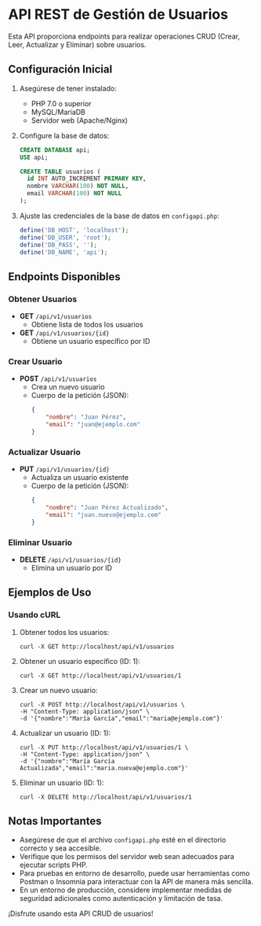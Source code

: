 # API REST de Gestión de Usuarios

Esta API proporciona endpoints para realizar operaciones CRUD (Crear, Leer, Actualizar y Eliminar) sobre usuarios.

## Configuración Inicial

1. Asegúrese de tener instalado:
   - PHP 7.0 o superior
   - MySQL/MariaDB
   - Servidor web (Apache/Nginx)

2. Configure la base de datos:
   ```sql
   CREATE DATABASE api;
   USE api;
   
   CREATE TABLE usuarios (
     id INT AUTO_INCREMENT PRIMARY KEY,
     nombre VARCHAR(100) NOT NULL,
     email VARCHAR(100) NOT NULL
   );
   ```

3. Ajuste las credenciales de la base de datos en `configapi.php`:
   ```php
   define('DB_HOST', 'localhost');
   define('DB_USER', 'root'); 
   define('DB_PASS', '');
   define('DB_NAME', 'api');
   ```

## Endpoints Disponibles

### Obtener Usuarios
- **GET** `/api/v1/usuarios`
  - Obtiene lista de todos los usuarios
- **GET** `/api/v1/usuarios/{id}`
  - Obtiene un usuario específico por ID

### Crear Usuario
- **POST** `/api/v1/usuarios`
  - Crea un nuevo usuario
  - Cuerpo de la petición (JSON):
    ```json
    {
        "nombre": "Juan Pérez",
        "email": "juan@ejemplo.com"
    }
    ```

### Actualizar Usuario
- **PUT** `/api/v1/usuarios/{id}`
  - Actualiza un usuario existente
  - Cuerpo de la petición (JSON):
    ```json
    {
        "nombre": "Juan Pérez Actualizado",
        "email": "juan.nuevo@ejemplo.com"
    }
    ```

### Eliminar Usuario
- **DELETE** `/api/v1/usuarios/{id}`
  - Elimina un usuario por ID

## Ejemplos de Uso

### Usando cURL

1. Obtener todos los usuarios:
   ```
   curl -X GET http://localhost/api/v1/usuarios
   ```

2. Obtener un usuario específico (ID: 1):
   ```
   curl -X GET http://localhost/api/v1/usuarios/1
   ```

3. Crear un nuevo usuario:
   ```
   curl -X POST http://localhost/api/v1/usuarios \
   -H "Content-Type: application/json" \
   -d '{"nombre":"María García","email":"maria@ejemplo.com"}'
   ```

4. Actualizar un usuario (ID: 1):
   ```
   curl -X PUT http://localhost/api/v1/usuarios/1 \
   -H "Content-Type: application/json" \
   -d '{"nombre":"María García Actualizada","email":"maria.nueva@ejemplo.com"}'
   ```

5. Eliminar un usuario (ID: 1):
   ```
   curl -X DELETE http://localhost/api/v1/usuarios/1
   ```

## Notas Importantes

- Asegúrese de que el archivo `configapi.php` esté en el directorio correcto y sea accesible.
- Verifique que los permisos del servidor web sean adecuados para ejecutar scripts PHP.
- Para pruebas en entorno de desarrollo, puede usar herramientas como Postman o Insomnia para interactuar con la API de manera más sencilla.
- En un entorno de producción, considere implementar medidas de seguridad adicionales como autenticación y limitación de tasa.

¡Disfrute usando esta API CRUD de usuarios!


